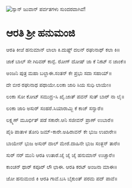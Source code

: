 ![ಸ್ಯಾನ್ ಜುವಾನ್ ಪರ್ವತಗಳು ಸುಂದರವಾಗಿವೆ!](lib/assets/images/artis/img.png "San Juan Mountains")

# ಆರತಿ ಶ್ರೀ ಹನುಮಂಜಿ
ಆರತಿ ಕೀಜೆ ಹನುಮಾನ್ ಲಾಲಾ ಕಿ.ದುಷ್ಟ್ ದಲನ್ ರಘುನಾಥ್ ಕಲಾ ಕಿ॥

ಜಾಕೆ ಬಾಲ್ ಸೇ ಗಿರಿವರ್ ಕಾನ್ಪೆ. ರೋಗ್ ದೋಷ್ ಜಾ ಕೆ ನಿಕಟ್ ನ ಜಾಂಕೆ॥

ಅಂಜನಿ ಪುತ್ರ ಮಹಾ ಬಲ್ದಾಈ.ಸಂತನ್ ಕೇ ಪ್ರಭು ಸದಾ ಸಹಾಯ್॥

ದೇ ಬೀರ ರಘುನಾಥ ಪಥಾಯೇ.ಲಂಕಾ ಜಾರಿ ಸಿಯ ಸುಧಿ ಲಾಯೇ॥

ಲಂಕಾ ಸೋ ಕೋಟ್ ಸಮುದ್ರ-ಸಿ ಖೈ.ಜಾತ್ ಪವನ್ ಸುತ್ ಬಾರ್ ನಾ ಲೈ॥

ಲಂಕಾ ಜಾರಿ ಅಸುರ್ ಸಂಹರೆ.ಸಿಯಾರಾಮ್ಜಿ ಕೆ ಕಾಜ್ ಸನ್ವಾರೆ॥

ಲಕ್ಷ್ಮಣ್ ಮೂರ್ಛಿತ್ ಪಡೆ ಸಕಾರೇ.ಆನಿ ಸಜೀವನ್ ಪ್ರಾಣ್ ಉಬಾರೆ॥

ಪೈಠಿ ಪಾತಾಳ ತೋರಿ ಜಮ್-ಕಾರೇ.ಅಹಿರಾವನ್ ಕೇ ಭುಜ ಉಖಾರೇ॥

ಬಾಯೇನ್ ಭುಜ ಅಸುರ್ ದಾಲ್ ಮೇರೆ.ದಾಹಿನೇ ಭುಜ ಸಂತ್ಜನ್ ತಾರೆ॥

ಸುರ್ ನರ್ ಮುನಿ ಆರತಿ ಉತಾರೆ.ಜೈ ಜೈ ಜೈ ಹನುಮಾನ್ ಉಚ್ಚಾರೆ॥

ಕಾಂಚನ್ ಥಾರ್ ಕಪೂರ್ ಲೌ ಛಾಈ. ಆರತಿ ಕರಟ್ ಅಂಜನಾ ಮಾಈ॥

ಜೋ ಹನುಮಂಜಿ ಕಿ ಆರತಿ ಗಾವೆ.ಬಸಿ ಬೈಕುಂತ್ ಪರಮ ಪದ್ ಪಾವೆ॥